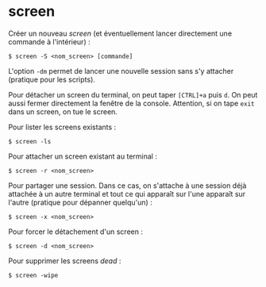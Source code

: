 screen
======

Créer un nouveau *screen* (et éventuellement lancer directement une commande à l'intérieur) :
```
$ screen -S <nom_screen> [commande]
```

L'option `-dm` permet de lancer une nouvelle session sans s'y attacher (pratique pour les scripts).

Pour détacher un screen du terminal, on peut taper `[CTRL]+a` puis `d`. On peut aussi fermer directement la fenêtre de la console. Attention, si on tape `exit` dans un screen, on tue le screen.

Pour lister les screens existants :
```
$ screen -ls
```

Pour attacher un screen existant au terminal :
```
$ screen -r <nom_screen>
```

Pour partager une session. Dans ce cas, on s'attache à une session déjà attachée à un autre terminal et tout ce qui apparaît sur l'une apparaît sur l'autre (pratique pour dépanner quelqu'un) :
```
$ screen -x <nom_screen>
```

Pour forcer le détachement d'un screen :
```
$ screen -d <nom_screen>
```

Pour supprimer les screens *dead* :
```
$ screen -wipe
```
